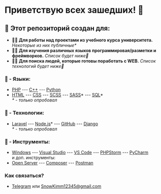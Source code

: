 # Приветствую всех зашедших! 👋    
## 💬 Этот репозиторий создан для:

- 🐱‍👤 __Для работы над проектами из учебного курса университета.__ _Некоторые из них публичные*_
- 🐱‍🏍 __Для изучения различных языков программировая/разметки и фреймворков.__ _Список будет ниже💢_
- 🐱‍💻 __Для поиска людей, которые готовы поработать с WEB.__ _Список технологий будет ниже💢_

### 💢 - Языки:
- [PHP](https://www.php.net/manual/ru/intro-whatis.php) --- [C++](https://ru.wikipedia.org/wiki/C%2B%2B) --- [Python](https://www.python.org/)   
- [HTML]() --- [CSS]() --- [SCSS]() --- [SASS]()* --- [SQL]()*   
_* - только опробовал_

### 💢 - Технологии:
- [Laravel](https://laravel.com/) --- [Node.js]()* --- [GitHub](https://github.com/RiabovAndrew/RiabovAndrew) --- [Django](https://www.djangoproject.com/)   
_* - только опробовал_

### 💢 - Инструменты:
- [Windows]() --- [Visual Studio]() --- [VS Code]() --- [PHPStorm]() --- [PyCharm]()   
и доп. инструменты:   
- [Open Server]() --- [Composer]() --- [Postman]()

### Как связаться?
- [Telegram][telegram] или SnowKimm12345@gmail.com

[telegram]: https://t.me/ZedZarbond
